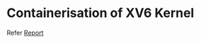 # Containerisation of XV6 Kernel
Refer [Report](https://github.com/4rshdeep/xv6-container/blob/master/Report.pdf)
